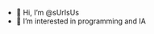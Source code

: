 - 👋 Hi, I’m @sUrIsUs
- 👀 I’m interested in programming and IA


<!---
sUrIsUs/sUrIsUs is a ✨ special ✨ repository because its `README.md` (this file) appears on your GitHub profile.
You can click the Preview link to take a look at your changes.
--->
